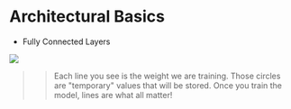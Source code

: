 # Architectural Basics

* Fully Connected Layers

![](https://sds-platform-private.s3-us-east-2.amazonaws.com/uploads/74_blog_image_1.png)

>> Each line you see is the weight we are training. Those circles are "temporary" values that will be stored. Once you train the model, lines are what all matter!
